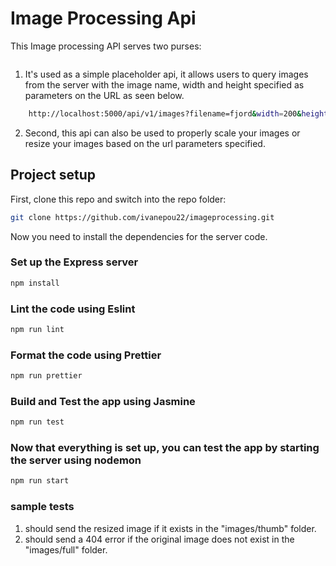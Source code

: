 # Image Processing Api

This Image processing API serves two purses:

```bash

```

1.  It's used as a simple placeholder api, it allows users to query images from the server with the image name, width and height specified as parameters on the URL as seen below.

```bash
    http://localhost:5000/api/v1/images?filename=fjord&width=200&height=200
```

2.  Second, this api can also be used to properly scale your images or resize your images based on the url parameters specified.

## Project setup

First, clone this repo and switch into the repo folder:

```bash
git clone https://github.com/ivanepou22/imageprocessing.git
```

Now you need to install the dependencies for the server code.

### Set up the Express server

```bash
npm install
```

### Lint the code using Eslint

```bash
npm run lint
```

### Format the code using Prettier

```bash
npm run prettier
```

### Build and Test the app using Jasmine

```bash
npm run test
```

### Now that everything is set up, you can test the app by starting the server using nodemon

```bash
npm run start
```

### sample tests

1. should send the resized image if it exists in the "images/thumb" folder.
2. should send a 404 error if the original image does not exist in the "images/full" folder.
